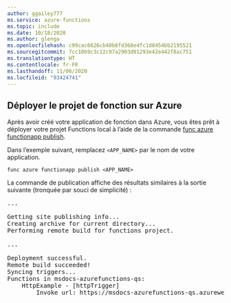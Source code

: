 ```yaml
---
author: ggailey777
ms.service: azure-functions
ms.topic: include
ms.date: 10/18/2020
ms.author: glenga
ms.openlocfilehash: c99cac6626cb40b8fd368e4fc1d8454bb2195521
ms.sourcegitcommit: 7cc10b9c3c12c97a2903d01293e42e442f8ac751
ms.translationtype: HT
ms.contentlocale: fr-FR
ms.lasthandoff: 11/06/2020
ms.locfileid: "93424741"
---
```

## <a name="deploy-the-function-project-to-azure"></a>Déployer le projet de fonction sur Azure

Après avoir créé votre application de fonction dans Azure, vous êtes prêt à déployer votre projet Functions local à l’aide de la commande [func azure functionapp publish](../articles/azure-functions/functions-run-local.md#project-file-deployment).  

Dans l’exemple suivant, remplacez `<APP_NAME>` par le nom de votre application.

```console
func azure functionapp publish <APP_NAME>
```

La commande de publication affiche des résultats similaires à la sortie suivante (tronquée par souci de simplicité) :

<pre>
...

Getting site publishing info...
Creating archive for current directory...
Performing remote build for functions project.

...

Deployment successful.
Remote build succeeded!
Syncing triggers...
Functions in msdocs-azurefunctions-qs:
    HttpExample - [httpTrigger]
        Invoke url: https://msdocs-azurefunctions-qs.azurewebsites.net/api/httpexample
</pre>
